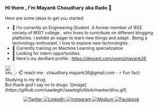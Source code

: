 ### Hi there , I'm Mayank Choudhary aka Rado 👋

Here are some ideas to get you started:

- 🔭 I’m currently an Engineering Student. A former member of IEEE society of MSIT college , who loves to contribute on different blogging platforms. I exhibit an eager to learn new things and adapt . Being a technology-enthusiast, I love to explore new technologies .
- 🌱 Currently training on Machine Learning specialization
- 👯 Looking for intern opportunities
- 💬 Here's my devRant profile : https://devrant.com/users/mayank26
<a href="https://dev.to/mayankchaudhary26">
  <img src="https://d2fltix0v2e0sb.cloudfront.net/dev-badge.svg" alt="Mayank Choudhary's DEV Profile" height="30" width="30">
</a>
- 📫 reach me : chaudhary.mayank26@gmail.com
- ⚡ Fun fact: 
        <br>    Studying is my drug.
     <br>  But thank god I say no to drugs.
![image](https://github.com/saadeghi/saadeghi/blob/master/dino.gif)
<p align="center">
  <a href="https://twitter.com/rado_mayank" target="_blank">
    <img src="https://img.shields.io/badge/twitter-%231DA1F2.svg?&style=for-the-badge&logo=twitter&logoColor=white&color=071A2C" alt="Twitter"/>
  </a>
  <a href="https://www.linkedin.com/in/mayank-choudhary-0209a3175/" target="_blank">
    <img src="https://img.shields.io/badge/linkedin-%230077B5.svg?&style=for-the-badge&logo=linkedin&logoColor=white&color=071A2C" alt="LinkedIn"/>
  </a>
  <a href="https://instagram.com/rado_mayank" target="_blank">
    <img src="https://img.shields.io/badge/instagram-%23E4405F.svg?&style=for-the-badge&logo=instagram&logoColor=white&color=071A2C" alt="Instagram"/>
  </a>
  <a href="https://medium.com/@chaudhary.mayank26" target="_blank">
    <img src="https://img.shields.io/badge/medium-%2312100E.svg?&style=for-the-badge&logo=medium&logoColor=white&color=071A2C" alt="Medium"/>
  </a>
  <a href="https://www.facebook.com/rado.mayank/" target="_blank">
    <img src="https://img.shields.io/badge/facebook-%231877F2.svg?&style=for-the-badge&logo=facebook&logoColor=white&color=071A2C" alt="Facebook"/>
  </a>
</p>


<!--
**mayankchaudhary26/mayankchaudhary26** is a ✨ _special_ ✨ repository because its `README.md` (this file) appears on your GitHub profile.

